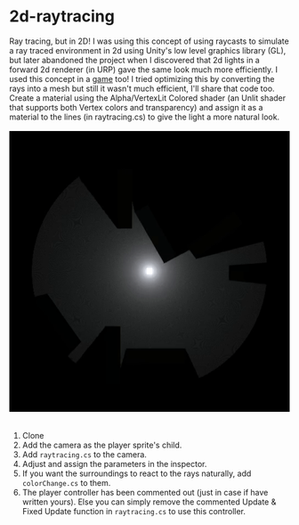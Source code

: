 # 2d-raytracing
Ray tracing, but in 2D!
I was using this concept of using raycasts to simulate a ray traced environment in 2d using Unity's low level graphics library (GL), but later abandoned the project when I discovered that 2d lights in a forward 2d renderer (in URP) gave the same look much more efficiently. I used this concept in a [game](https://makra.itch.io/two-opposites) too! I tried optimizing this by converting the rays into a mesh but still it wasn't much efficient, I'll share that code too. Create a material using the Alpha/VertexLit Colored shader (an Unlit shader that supports both Vertex colors and transparency) and assign it as a material to the lines (in raytracing.cs) to give the light a more natural look.<br><br>
<img src= "RTDemo.gif"><br><br>
1. Clone
2. Add the camera as the player sprite's child.
3. Add `raytracing.cs` to the camera.
4. Adjust and assign the parameters in the inspector.
5. If you want the surroundings to react to the rays naturally, add `colorChange.cs` to them.
6. The player controller has been commented out (just in case if have written yours). Else you can simply remove the commented Update & Fixed Update function in `raytracing.cs` to use this controller.<br><br>
